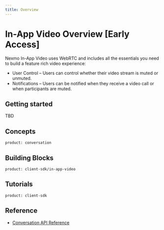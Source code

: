 ```yaml
---
title: Overview
---
```


# In-App Video Overview [Early Access]

Nexmo In-App Video uses WebRTC and includes all the essentials you need to build a feature rich video experience:

* User Control – Users can control whether their video stream is muted or unmuted.
* Notifications  – Users can be notified when they receive a video call or when participants are muted.

## Getting started

TBD

## Concepts

```concept_list
product: conversation
```

## Building Blocks

```building_block_list
product: client-sdk/in-app-video
```

## Tutorials

```tutorials
product: client-sdk
```

## Reference

* [Conversation API Reference](/api/conversation)
